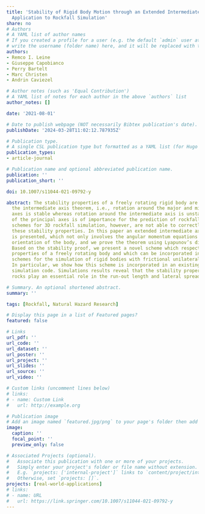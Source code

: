 ```yaml
---
title: 'Stability of Rigid Body Motion through an Extended Intermediate Axis Theorem:
  Application to Rockfall Simulation'
share: no
# Authors
# A YAML list of author names
# If you created a profile for a user (e.g. the default `admin` user at `content/authors/admin/`), 
# write the username (folder name) here, and it will be replaced with their full name and linked to their profile.
authors:
- Remco I. Leine
- Giuseppe Capobianco
- Perry Bartelt
- Marc Christen
- Andrin Caviezel

# Author notes (such as 'Equal Contribution')
# A YAML list of notes for each author in the above `authors` list
author_notes: []

date: '2021-08-01'

# Date to publish webpage (NOT necessarily Bibtex publication's date).
publishDate: '2024-03-28T11:02:12.787935Z'

# Publication type.
# A single CSL publication type but formatted as a YAML list (for Hugo requirements).
publication_types:
- article-journal

# Publication name and optional abbreviated publication name.
publication: ''
publication_short: ''

doi: 10.1007/s11044-021-09792-y

abstract: The stability properties of a freely rotating rigid body are governed by
  the intermediate axis theorem, i.e., rotation around the major and minor principal
  axes is stable whereas rotation around the intermediate axis is unstable. The stability
  of the principal axes is of importance for the prediction of rockfall. Current numerical
  schemes for 3D rockfall simulation, however, are not able to correctly represent
  these stability properties. In this paper an extended intermediate axis theorem
  is presented, which not only involves the angular momentum equations but also the
  orientation of the body, and we prove the theorem using Lyapunov’s direct method.
  Based on the stability proof, we present a novel scheme which respects the stability
  properties of a freely rotating body and which can be incorporated in numerical
  schemes for the simulation of rigid bodies with frictional unilateral constraints.
  In particular, we show how this scheme is incorporated in an existing 3D rockfall
  simulation code. Simulations results reveal that the stability properties of rotating
  rocks play an essential role in the run-out length and lateral spreading of rocks.

# Summary. An optional shortened abstract.
summary: ''

tags: [Rockfall, Natural Hazard Research]

# Display this page in a list of Featured pages?
featured: false

# Links
url_pdf: ''
url_code: ''
url_dataset: ''
url_poster: ''
url_project: ''
url_slides: ''
url_source: ''
url_video: ''

# Custom links (uncomment lines below)
# links:
# - name: Custom Link
#   url: http://example.org

# Publication image
# Add an image named `featured.jpg/png` to your page's folder then add a caption below.
image:
  caption: ''
  focal_point: ''
  preview_only: false

# Associated Projects (optional).
#   Associate this publication with one or more of your projects.
#   Simply enter your project's folder or file name without extension.
#   E.g. `projects: ['internal-project']` links to `content/project/internal-project/index.md`.
#   Otherwise, set `projects: []`.
projects: [real-world-applications]
# links:
# - name: URL
#   url: https://link.springer.com/10.1007/s11044-021-09792-y
---
```

